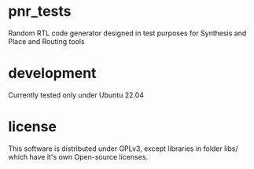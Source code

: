 # pnr_tests
Random RTL code generator designed in test purposes for Synthesis and Place and Routing tools

# development
Currently tested only under Ubuntu 22.04

# license
This software is distributed under GPLv3, except libraries in folder libs/ which have it's own Open-source licenses.
